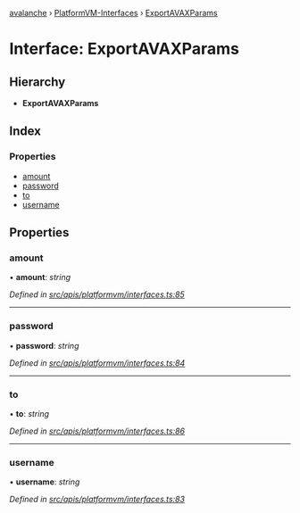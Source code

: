 [avalanche](../README.md) › [PlatformVM-Interfaces](../modules/platformvm_interfaces.md) › [ExportAVAXParams](platformvm_interfaces.exportavaxparams.md)

# Interface: ExportAVAXParams

## Hierarchy

* **ExportAVAXParams**

## Index

### Properties

* [amount](platformvm_interfaces.exportavaxparams.md#amount)
* [password](platformvm_interfaces.exportavaxparams.md#password)
* [to](platformvm_interfaces.exportavaxparams.md#to)
* [username](platformvm_interfaces.exportavaxparams.md#username)

## Properties

###  amount

• **amount**: *string*

*Defined in [src/apis/platformvm/interfaces.ts:85](https://github.com/ava-labs/avalanchejs/blob/4e59193/src/apis/platformvm/interfaces.ts#L85)*

___

###  password

• **password**: *string*

*Defined in [src/apis/platformvm/interfaces.ts:84](https://github.com/ava-labs/avalanchejs/blob/4e59193/src/apis/platformvm/interfaces.ts#L84)*

___

###  to

• **to**: *string*

*Defined in [src/apis/platformvm/interfaces.ts:86](https://github.com/ava-labs/avalanchejs/blob/4e59193/src/apis/platformvm/interfaces.ts#L86)*

___

###  username

• **username**: *string*

*Defined in [src/apis/platformvm/interfaces.ts:83](https://github.com/ava-labs/avalanchejs/blob/4e59193/src/apis/platformvm/interfaces.ts#L83)*

